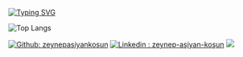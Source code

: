 
[![Typing SVG](https://readme-typing-svg.demolab.com?font=Fira+Code&pause=1000&center=true&width=435&lines=İstanbul+Kodluyor'da+Öğrenci)](https://git.io/typing-svg)


![Top Langs](https://github-readme-stats.vercel.app/api/top-langs/?username=zeynepasiyankosun&layout=compact)


[![Github: zeynepasiyankosun](<https://img.shields.io/badge/GitHub-181717.svg?style=for-the-badge&logo=GitHub&logoColor=white&link=https://github.com/zeynepasiyankosun>)](https://github.com/zeynepasiyankosun) [![Linkedin : zeynep-aşiyan-koşun](<https://img.shields.io/badge/LinkedIn-0A66C2.svg?style=for-the-badge&logo=LinkedIn&logoColor=white&link=https://www.linkedin.com/in/zeynep-aşiyan-koşun/>)](https://www.linkedin.com/in/zeynep-aşiyan-koşun/) ![](https://komarev.com/ghpvc/?username=zeynepasiyankosun&style=for-the-badge)
